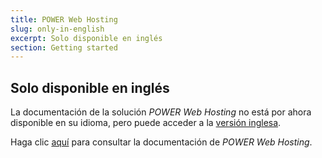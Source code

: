 ```yaml
---
title: POWER Web Hosting
slug: only-in-english
excerpt: Solo disponible en inglés
section: Getting started
---
```


## Solo disponible en inglés

La documentación de la solución *POWER Web Hosting* no está por ahora disponible en su idioma, pero puede acceder a la [versión inglesa](https://docs.ovh.com/gb/en/web-power/).

Haga clic [aquí](https://docs.ovh.com/gb/en/web-power/) para consultar la documentación de *POWER Web Hosting*.
